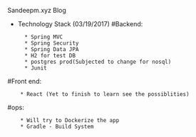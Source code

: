 Sandeepm.xyz Blog
- Technology Stack (03/19/2017)
#Backend:

        * Spring MVC
        * Spring Security
        * Spring Data JPA
        * H2 for test DB
        * postgres prod(Subjected to change for nosql)
        * Junit
        
#Front end:

        * React (Yet to finish to learn see the possiblities)
        

#ops:

        * Will try to Dockerize the app
        * Gradle - Build System


